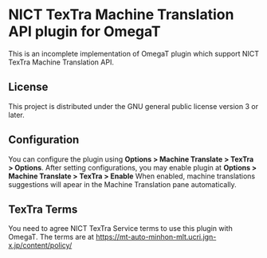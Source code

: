 # NICT TexTra Machine Translation API plugin for OmegaT

This is an incomplete implementation of OmegaT plugin which support NICT TexTra Machine Translation API.

## License

This project is distributed under the GNU general public license version 3 or later.

## Configuration

You can configure the plugin using **Options > Machine Translate > TexTra > Options**.
After setting configurations, you may enable plugin at **Options > Machine Translate > TexTra > Enable**
When enabled, machine translations suggestions will apear in the Machine Translation pane automatically.

## TexTra Terms

You need to agree NICT TexTra Service terms to use this plugin with OmegaT.
The terms are at 
https://mt-auto-minhon-mlt.ucri.jgn-x.jp/content/policy/
